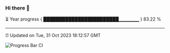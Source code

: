 ### Hi there 👋

⏳ Year progress { ████████████████████████▁▁▁▁▁▁ } 83.22 %

---

⏰ Updated on Tue, 31 Oct 2023 18:12:57 GMT

![Progress Bar CI](https://github.com/liununu/liununu/workflows/Progress%20Bar%20CI/badge.svg)
